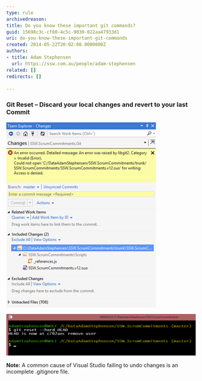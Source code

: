 ```yaml
---
type: rule
archivedreason: 
title: Do you know these important git commands?
guid: 15698c3c-cf80-4c5c-9030-022aa47933d1
uri: do-you-know-these-important-git-commands
created: 2014-05-22T20:02:08.0000000Z
authors:
- title: Adam Stephensen
  url: https://ssw.com.au/people/adam-stephensen
related: []
redirects: []

---
```


### Git Reset – Discard your local changes and revert to your last Commit

<!--endintro-->

![Figure: When trying to undo a change you will sometimes get errors. The answer is to exit Visual Studio and use the command line](git-reset-1.jpg)  

![Figure: use ‘git reset --hard HEAD’ to throw away all your uncommitted changes](git-reset-2.jpg)  

**Note:** A common cause of Visual Studio failing to undo changes is an incomplete .gitignore file.
